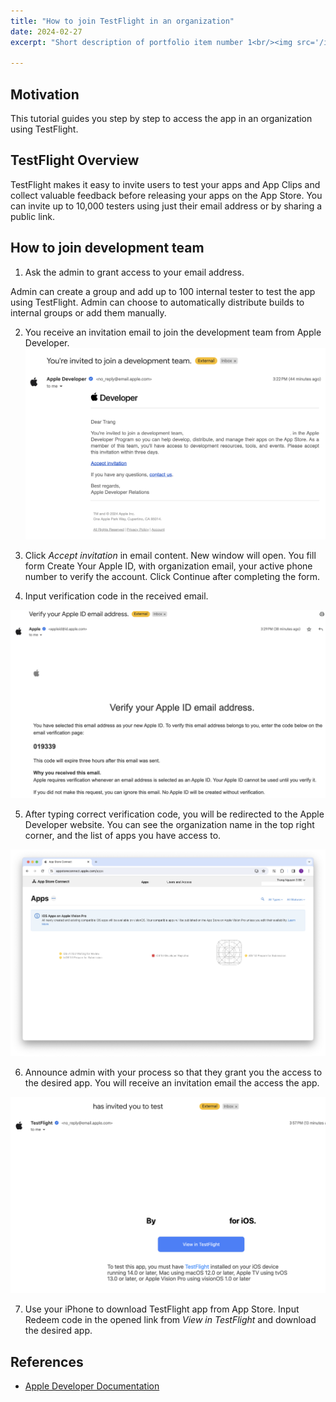```yaml
---
title: "How to join TestFlight in an organization"
date: 2024-02-27
excerpt: "Short description of portfolio item number 1<br/><img src='/images/images/2024-02-27-home.png'>"

---
```

## Motivation
This tutorial guides you step by step to access the app in an organization using TestFlight.

## TestFlight Overview
TestFlight makes it easy to invite users to test your apps and App Clips and collect valuable feedback before releasing your apps on the App Store. You can invite up to 10,000 testers using just their email address or by sharing a public link.

## How to join development team
1. Ask the admin to grant access to your email address.

Admin can create a group and add up to 100 internal tester to test the app using TestFlight. Admin can choose to automatically distribute builds to internal groups or add them manually.

2. You receive an invitation email to join the development team from Apple Developer.
![invitation-email](/images/2024-02-27-invitation-email.png)

3. Click _Accept invitation_ in email content. New window will open. You fill form Create Your Apple ID, with organization email, your active phone number to verify the account. Click Continue after completing the form.

4. Input verification code in the received email.

![verification-code](/images/2024-02-27-verification-code.png)


5. After typing correct verification code, you will be redirected to the Apple Developer website. You can see the organization name in the top right corner, and the list of apps you have access to.

![home](/images/2024-02-27-home.png)


6. Announce admin with your process so that they grant you the access to the desired app. You will receive an invitation email the access the app.

![grant-app](/images/2024-02-27-grant-app.png)

7. Use your iPhone to download TestFlight app from App Store. Input Redeem code in the opened link from _View in TestFlight_ and download the desired app.
## References
- [Apple Developer Documentation](https://developer.apple.com/testflight/)